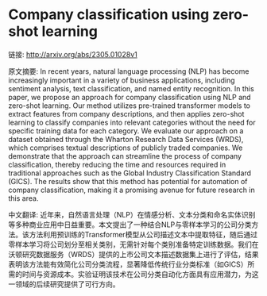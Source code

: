 # Company classification using zero-shot learning

链接: http://arxiv.org/abs/2305.01028v1

原文摘要:
In recent years, natural language processing (NLP) has become increasingly
important in a variety of business applications, including sentiment analysis,
text classification, and named entity recognition. In this paper, we propose an
approach for company classification using NLP and zero-shot learning. Our
method utilizes pre-trained transformer models to extract features from company
descriptions, and then applies zero-shot learning to classify companies into
relevant categories without the need for specific training data for each
category. We evaluate our approach on a dataset obtained through the Wharton
Research Data Services (WRDS), which comprises textual descriptions of publicly
traded companies. We demonstrate that the approach can streamline the process
of company classification, thereby reducing the time and resources required in
traditional approaches such as the Global Industry Classification Standard
(GICS). The results show that this method has potential for automation of
company classification, making it a promising avenue for future research in
this area.

中文翻译:
近年来，自然语言处理（NLP）在情感分析、文本分类和命名实体识别等多种商业应用中日益重要。本文提出了一种结合NLP与零样本学习的公司分类方法。该方法利用预训练的Transformer模型从公司描述文本中提取特征，随后通过零样本学习将公司划分至相关类别，无需针对每个类别准备特定训练数据。我们在沃顿研究数据服务（WRDS）提供的上市公司文本描述数据集上进行了评估，结果表明该方法能有效简化公司分类流程，显著降低传统行业分类标准（如GICS）所需的时间与资源成本。实验证明该技术在公司分类自动化方面具有应用潜力，为这一领域的后续研究提供了可行方向。
